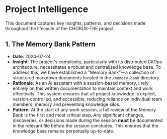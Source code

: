 # Project Intelligence

This document captures key insights, patterns, and decisions made throughout the lifecycle of the CHORUS-TRE project.

## 1. The Memory Bank Pattern

*   **Date**: 2024-07-24
*   **Insight**: The project's complexity, particularly with its distributed GitOps architecture, necessitates a robust and centralized knowledge base. To address this, we have established a "Memory Bank"—a collection of structured markdown documents located in the `/memory-bank` directory.
*   **Rationale**: As an AI assistant with a session-based memory, I rely entirely on this written documentation to maintain context and work effectively. This system ensures that all project knowledge is explicit, version-controlled, and accessible, reducing reliance on individual team members' memory and preventing knowledge silos.
*   **Pattern**: At the start of any work session, a full review of the Memory Bank is the first and most critical step. Any significant changes, discoveries, or decisions made during the session **must** be documented in the relevant file before the session concludes. This ensures that the knowledge base remains perpetually up-to-date.
